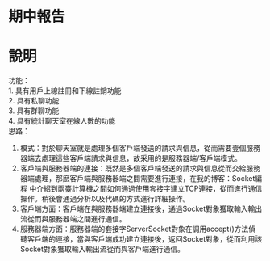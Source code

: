 # 期中報告
# 說明
功能：  
    1. 具有用戶上線註冊和下線註銷功能  
    2. 具有私聊功能  
    3. 具有群聊功能  
    4. 具有統計聊天室在線人數的功能  
思路：  
1. 模式：對於聊天室就是處理多個客戶端發送的請求與信息，從而需要壹個服務器端去處理這些客戶端請求與信息，故采用的是服務器端/客戶端模式。  
2. 客戶端與服務器端的連接：既然是多個客戶端發送的請求與信息從而交給服務器端處理，那麽客戶端與服務器端之間需要進行連接，在我的博客：Socket編程 中介紹到兩臺計算機之間如何通過使用套接字建立TCP連接，從而進行通信操作。稍後會通過分析以及代碼的方式進行詳細操作。
3. 客戶端方面：客戶端在與服務器端建立連接後，通過Socket對象獲取輸入輸出流從而與服務器端之間進行通信。  
4. 服務器端方面：服務器端的套接字ServerSocket對象在調用accept()方法偵聽客戶端的連接，當與客戶端成功建立連接後，返回Socket對象，從而利用該Socket對象獲取輸入輸出流從而與客戶端進行通信。  



